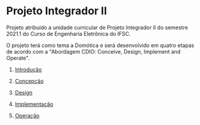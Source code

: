 # Projeto Integrador II

Projeto atribuído a unidade curricular de Projeto Integrador II do semestre 2021.1 do Curso de Engenharia Eletrônica do IFSC. 

O projeto terá como tema a Domótica e será desenvolvido em quatro etapas de acordo com a "Abordagem CDIO: Conceive, Design, Implement and Operate".

1. [Introdução](./introducao.md)

2. [Concepção](./concepcao.md)

3. [Design](./design.md)

4. [Implementação](./implementacao.md)

5. [Operação](./operacao.md)

